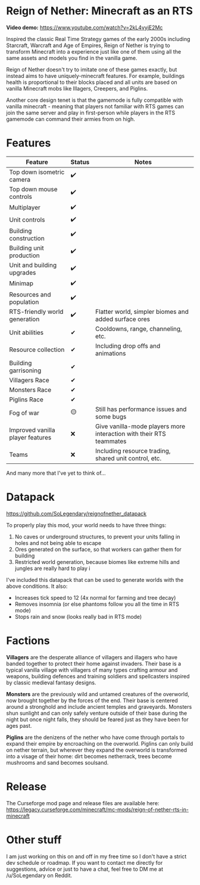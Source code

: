 # Reign of Nether: Minecraft as an RTS

**Video demo:** https://www.youtube.com/watch?v=2kL4vyjE2Mc

Inspired the classic Real Time Strategy games of the early 2000s including Starcraft, Warcraft and Age of Empires, Reign of Nether is trying to transform Minecraft into a experience just like one of them using all the same assets and models you find in the vanilla game.

Reign of Nether doesn't try to imitate one of these games exactly, but instead aims to have uniquely-minecraft features. For example, buildings health is proportional to their blocks placed and all units are based on vanilla Minecraft mobs like Illagers, Creepers, and Piglins.

Another core design tenet is that the gamemode is fully compatible with vanilla minecraft - meaning that players not familiar with RTS games can join the same server and play in first-person while players in the RTS gamemode can command their armies from on high.

# Features

| Feature | Status | Notes |  
|--|--|--|  
| Top down isometric camera | ✔️ |  |  
| Top down mouse controls | ✔️ |  |  
| Multiplayer | ✔️ |  |  
| Unit controls | ✔️ |  |  
| Building construction | ✔️ |  |  
| Building unit production | ✔️ |  |  
| Unit and building upgrades | ✔️ |  |  
| Minimap | ✔️ |  |  
| Resources and population | ✔️ |  |  
| RTS-friendly world generation | ✔️ | Flatter world, simpler biomes and added surface ores |  
| Unit abilities | ✔ | Cooldowns, range, channeling, etc. |
| Resource collection | ✔ | Including drop offs and animations |
| Building garrisoning | ✔ |  |
| Villagers Race | ✔ |  |  
| Monsters Race | ✔ |  |  
| Piglins Race | ✔ |  |  
| Fog of war | 🟡 | Still has performance issues and some bugs |  
| Improved vanilla player features | ❌ | Give vanilla-mode players more interaction with their RTS teammates |
| Teams | ❌ | Including resource trading, shared unit control, etc. |

And many more that I've yet to think of...

# Datapack

https://github.com/SoLegendary/reignofnether_datapack

To properly play this mod, your world needs to have three things:
1. No caves or underground structures, to prevent your units falling in holes and not being able to escape
2. Ores generated on the surface, so that workers can gather them for building
3. Restricted world generation, because biomes like extreme hills and jungles are really hard to play i

I've included this datapack that can be used to generate worlds with the above conditions. It also:

- Increases tick speed to 12 (4x normal for farming and tree decay)
- Removes insomnia (or else phantoms follow you all the time in RTS mode)
- Stops rain and snow (looks really bad in RTS mode)

# Factions

**Villagers** are the desperate alliance of villagers and illagers who have banded together to protect their home against invaders. Their base is a typical vanilla village with villagers of many types crafting armour and weapons, building defences and training soldiers and spellcasters inspired by classic medieval fantasy designs.

**Monsters** are the previously wild and untamed creatures of the overworld, now brought together by the forces of the end. Their base is centered around a stronghold and include ancient temples and graveyards. Monsters shun sunlight and can only safely venture outside of their base during the night but once night falls, they should be feared just as they have been for ages past.

**Piglins** are the denizens of the nether who have come through portals to expand their empire by encroaching on the overworld. Piglins can only build on nether terrain, but wherever they expand the overworld is transformed into a visage of their home: dirt becomes netherrack, trees become mushrooms and sand becomes soulsand.

# Release
The Curseforge mod page and release files are available here:
https://legacy.curseforge.com/minecraft/mc-mods/reign-of-nether-rts-in-minecraft

# Other stuff
I am just working on this on and off in my free time so I don't have a strict dev schedule or roadmap. If you want to contact me directly for suggestions, advice or just to have a chat, feel free to DM me at /u/SoLegendary on Reddit.


